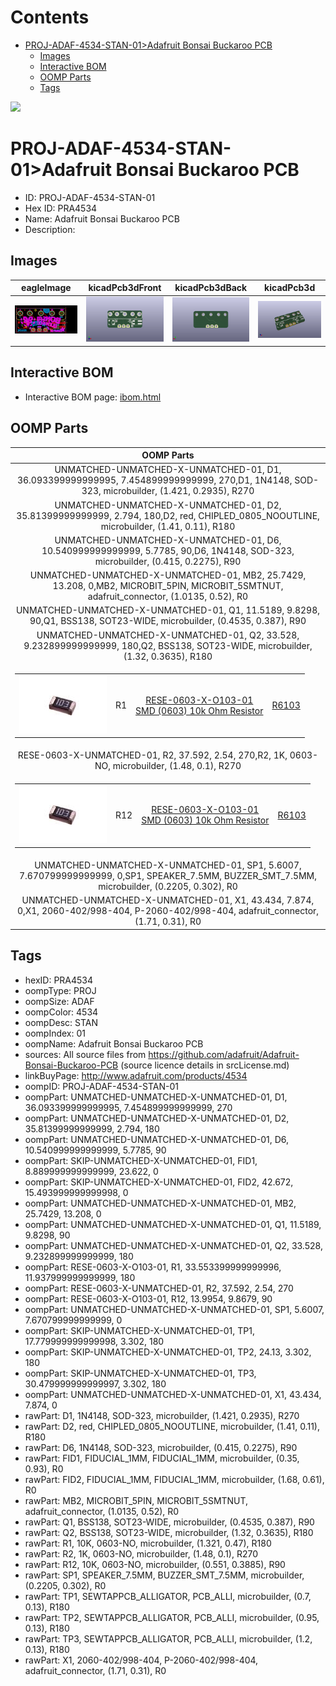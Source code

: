 



Contents
========

* [PROJ-ADAF-4534-STAN-01>Adafruit Bonsai Buckaroo PCB](#proj-adaf-4534-stan-01adafruit-bonsai-buckaroo-pcb)
	* [Images](#images)
	* [Interactive BOM](#interactive-bom)
	* [OOMP Parts](#oomp-parts)
	* [Tags](#tags)
  
![][im]
# PROJ-ADAF-4534-STAN-01>Adafruit Bonsai Buckaroo PCB

- ID: PROJ-ADAF-4534-STAN-01
- Hex ID: PRA4534
- Name: Adafruit Bonsai Buckaroo PCB
- Description: 

## Images
  
  

|eagleImage|kicadPcb3dFront|kicadPcb3dBack|kicadPcb3d|
| :---: | :---: | :---: | :---: |
|[![eagleImage](eagleImage_140.png)](eagleImage_600.png)|[![kicadPcb3dFront](kicadPcb3dFront_140.png)](kicadPcb3dFront_600.png)|[![kicadPcb3dBack](kicadPcb3dBack_140.png)](kicadPcb3dBack_600.png)|[![kicadPcb3d](kicadPcb3d_140.png)](kicadPcb3d_600.png)|

## Interactive BOM

- Interactive BOM page: [ibom.html](kicad/bom/ibom.html)

## OOMP Parts
  

|OOMP Parts|
| :---: |
|UNMATCHED-UNMATCHED-X-UNMATCHED-01, D1, 36.093399999999995, 7.454899999999999, 270,D1, 1N4148, SOD-323, microbuilder, (1.421, 0.2935), R270|
|UNMATCHED-UNMATCHED-X-UNMATCHED-01, D2, 35.81399999999999, 2.794, 180,D2, red, CHIPLED_0805_NOOUTLINE, microbuilder, (1.41, 0.11), R180|
|UNMATCHED-UNMATCHED-X-UNMATCHED-01, D6, 10.540999999999999, 5.7785, 90,D6, 1N4148, SOD-323, microbuilder, (0.415, 0.2275), R90|
|UNMATCHED-UNMATCHED-X-UNMATCHED-01, MB2, 25.7429, 13.208, 0,MB2, MICROBIT_5PIN, MICROBIT_5SMTNUT, adafruit_connector, (1.0135, 0.52), R0|
|UNMATCHED-UNMATCHED-X-UNMATCHED-01, Q1, 11.5189, 9.8298, 90,Q1, BSS138, SOT23-WIDE, microbuilder, (0.4535, 0.387), R90|
|UNMATCHED-UNMATCHED-X-UNMATCHED-01, Q2, 33.528, 9.232899999999999, 180,Q2, BSS138, SOT23-WIDE, microbuilder, (1.32, 0.3635), R180|
|<table><tr><td>![RESE-0603-X-O103-01](https://raw.githubusercontent.com/oomlout/oomlout_OOMP_parts/main/RESE-0603-X-O103-01/image_140.jpg)</td><td> R1</td><td>[RESE-0603-X-O103-01<br>SMD (0603) 10k Ohm Resistor](https://github.com/oomlout/oomlout_OOMP_parts/tree/main/RESE-0603-X-O103-01/)</td><td>[R6103](https://github.com/oomlout/oomlout_OOMP_parts/tree/main/RESE-0603-X-O103-01/)</td></tr></table>|
|RESE-0603-X-UNMATCHED-01, R2, 37.592, 2.54, 270,R2, 1K, 0603-NO, microbuilder, (1.48, 0.1), R270|
|<table><tr><td>![RESE-0603-X-O103-01](https://raw.githubusercontent.com/oomlout/oomlout_OOMP_parts/main/RESE-0603-X-O103-01/image_140.jpg)</td><td> R12</td><td>[RESE-0603-X-O103-01<br>SMD (0603) 10k Ohm Resistor](https://github.com/oomlout/oomlout_OOMP_parts/tree/main/RESE-0603-X-O103-01/)</td><td>[R6103](https://github.com/oomlout/oomlout_OOMP_parts/tree/main/RESE-0603-X-O103-01/)</td></tr></table>|
|UNMATCHED-UNMATCHED-X-UNMATCHED-01, SP1, 5.6007, 7.670799999999999, 0,SP1, SPEAKER_7.5MM, BUZZER_SMT_7.5MM, microbuilder, (0.2205, 0.302), R0|
|UNMATCHED-UNMATCHED-X-UNMATCHED-01, X1, 43.434, 7.874, 0,X1, 2060-402/998-404, P-2060-402/998-404, adafruit_connector, (1.71, 0.31), R0|

## Tags

- hexID: PRA4534
- oompType: PROJ
- oompSize: ADAF
- oompColor: 4534
- oompDesc: STAN
- oompIndex: 01
- oompName: Adafruit Bonsai Buckaroo PCB
- sources: All source files from https://github.com/adafruit/Adafruit-Bonsai-Buckaroo-PCB (source licence details in srcLicense.md)
- linkBuyPage: http://www.adafruit.com/products/4534
- oompID: PROJ-ADAF-4534-STAN-01
- oompPart: UNMATCHED-UNMATCHED-X-UNMATCHED-01, D1, 36.093399999999995, 7.454899999999999, 270
- oompPart: UNMATCHED-UNMATCHED-X-UNMATCHED-01, D2, 35.81399999999999, 2.794, 180
- oompPart: UNMATCHED-UNMATCHED-X-UNMATCHED-01, D6, 10.540999999999999, 5.7785, 90
- oompPart: SKIP-UNMATCHED-X-UNMATCHED-01, FID1, 8.889999999999999, 23.622, 0
- oompPart: SKIP-UNMATCHED-X-UNMATCHED-01, FID2, 42.672, 15.493999999999998, 0
- oompPart: UNMATCHED-UNMATCHED-X-UNMATCHED-01, MB2, 25.7429, 13.208, 0
- oompPart: UNMATCHED-UNMATCHED-X-UNMATCHED-01, Q1, 11.5189, 9.8298, 90
- oompPart: UNMATCHED-UNMATCHED-X-UNMATCHED-01, Q2, 33.528, 9.232899999999999, 180
- oompPart: RESE-0603-X-O103-01, R1, 33.553399999999996, 11.937999999999999, 180
- oompPart: RESE-0603-X-UNMATCHED-01, R2, 37.592, 2.54, 270
- oompPart: RESE-0603-X-O103-01, R12, 13.9954, 9.8679, 90
- oompPart: UNMATCHED-UNMATCHED-X-UNMATCHED-01, SP1, 5.6007, 7.670799999999999, 0
- oompPart: SKIP-UNMATCHED-X-UNMATCHED-01, TP1, 17.779999999999998, 3.302, 180
- oompPart: SKIP-UNMATCHED-X-UNMATCHED-01, TP2, 24.13, 3.302, 180
- oompPart: SKIP-UNMATCHED-X-UNMATCHED-01, TP3, 30.479999999999997, 3.302, 180
- oompPart: UNMATCHED-UNMATCHED-X-UNMATCHED-01, X1, 43.434, 7.874, 0
- rawPart: D1, 1N4148, SOD-323, microbuilder, (1.421, 0.2935), R270
- rawPart: D2, red, CHIPLED_0805_NOOUTLINE, microbuilder, (1.41, 0.11), R180
- rawPart: D6, 1N4148, SOD-323, microbuilder, (0.415, 0.2275), R90
- rawPart: FID1, FIDUCIAL_1MM, FIDUCIAL_1MM, microbuilder, (0.35, 0.93), R0
- rawPart: FID2, FIDUCIAL_1MM, FIDUCIAL_1MM, microbuilder, (1.68, 0.61), R0
- rawPart: MB2, MICROBIT_5PIN, MICROBIT_5SMTNUT, adafruit_connector, (1.0135, 0.52), R0
- rawPart: Q1, BSS138, SOT23-WIDE, microbuilder, (0.4535, 0.387), R90
- rawPart: Q2, BSS138, SOT23-WIDE, microbuilder, (1.32, 0.3635), R180
- rawPart: R1, 10K, 0603-NO, microbuilder, (1.321, 0.47), R180
- rawPart: R2, 1K, 0603-NO, microbuilder, (1.48, 0.1), R270
- rawPart: R12, 10K, 0603-NO, microbuilder, (0.551, 0.3885), R90
- rawPart: SP1, SPEAKER_7.5MM, BUZZER_SMT_7.5MM, microbuilder, (0.2205, 0.302), R0
- rawPart: TP1, SEWTAPPCB_ALLIGATOR, PCB_ALLI, microbuilder, (0.7, 0.13), R180
- rawPart: TP2, SEWTAPPCB_ALLIGATOR, PCB_ALLI, microbuilder, (0.95, 0.13), R180
- rawPart: TP3, SEWTAPPCB_ALLIGATOR, PCB_ALLI, microbuilder, (1.2, 0.13), R180
- rawPart: X1, 2060-402/998-404, P-2060-402/998-404, adafruit_connector, (1.71, 0.31), R0



[im]: kicadPcb3d_450.png
